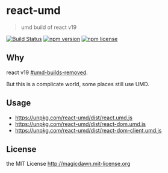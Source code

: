 # react-umd

> umd build of react v19

[![Build Status](https://img.shields.io/github/actions/workflow/status/magicdawn/react-umd/ci.yml?style=flat-square&branch=main)](https://github.com/magicdawn/react-umd/actions/workflows/ci.yml)
[![npm version](https://img.shields.io/npm/v/react-umd.svg?style=flat-square)](https://www.npmjs.com/package/react-umd)
[![npm license](https://img.shields.io/npm/l/react-umd.svg?style=flat-square)](http://magicdawn.mit-license.org)

## Why

react v19 [#umd-builds-removed](https://react.dev/blog/2024/04/25/react-19-upgrade-guide#umd-builds-removed).

But this is a complicate world, some places still use UMD.

## Usage

- https://unpkg.com/react-umd/dist/react.umd.js
- https://unpkg.com/react-umd/dist/react-dom.umd.js
- https://unpkg.com/react-umd/dist/react-dom-client.umd.js

## License

the MIT License http://magicdawn.mit-license.org
